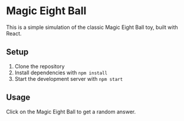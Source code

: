 # Magic Eight Ball

This is a simple simulation of the classic Magic Eight Ball toy, built with React.

## Setup

1. Clone the repository
2. Install dependencies with `npm install`
3. Start the development server with `npm start`

## Usage

Click on the Magic Eight Ball to get a random answer.
